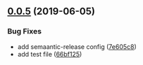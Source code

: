 ## [0.0.5](https://github.com/searchfe/mole-cli/compare/v0.0.4...v0.0.5) (2019-06-05)


### Bug Fixes

* add semaantic-release config ([7e605c8](https://github.com/searchfe/mole-cli/commit/7e605c8))
* add test file ([66bf125](https://github.com/searchfe/mole-cli/commit/66bf125))
